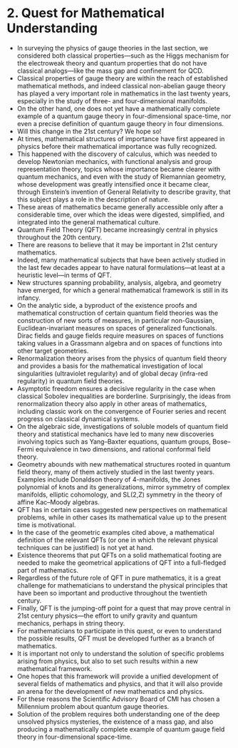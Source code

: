 # 2. Quest for Mathematical Understanding

- In surveying the physics of gauge theories in the last section, we considered both classical properties—such as the Higgs mechanism for the electroweak theory and quantum properties that do not have classical analogs—like the mass gap and confinement for QCD.
- Classical properties of gauge theory are within the reach of established mathematical methods, and indeed classical non-abelian gauge theory has played a very important role in mathematics in the last twenty years, especially in the study of three- and four-dimensional manifolds.
- On the other hand, one does not yet have a mathematically complete example of a quantum gauge theory in four-dimensional space-time, nor even a precise definition of quantum gauge theory in four dimensions.
- Will this change in the 21st century? We hope so!
- At times, mathematical structures of importance have first appeared in physics before their mathematical importance was fully recognized.
- This happened with the discovery of calculus, which was needed to develop Newtonian mechanics, with functional analysis and group representation theory, topics whose importance became clearer with quantum mechanics, and even with the study of Riemannian geometry, whose development was greatly intensified once it became clear, through Einstein’s invention of General Relativity to describe gravity, that this subject plays a role in the description of nature.
- These areas of mathematics became generally accessible only after a considerable time, over which the ideas were digested, simplified, and integrated into the general mathematical culture.
- Quantum Field Theory (QFT) became increasingly central in physics throughout the 20th century.
- There are reasons to believe that it may be important in 21st century mathematics.
- Indeed, many mathematical subjects that have been actively studied in the last few decades appear to have natural formulations—at least at a heuristic level—in terms of QFT.
- New structures spanning probability, analysis, algebra, and geometry have emerged, for which a general mathematical framework is still in its infancy.
- On the analytic side, a byproduct of the existence proofs and mathematical construction of certain quantum field theories was the construction of new sorts of measures, in particular non-Gaussian, Euclidean-invariant measures on spaces of generalized functionals. Dirac fields and gauge fields require measures on spaces of functions taking values in a Grassmann algebra and on spaces of functions into other target geometries.
- Renormalization theory arises from the physics of quantum field theory and provides a basis for the mathematical investigation of local singularities (ultraviolet regularity) and of global decay (infra-red regularity) in quantum field theories.
- Asymptotic freedom ensures a decisive regularity in the case when classical Sobolev inequalities are borderline. Surprisingly, the ideas from renormalization theory also apply in other areas of mathematics, including classic work on the convergence of Fourier series and recent progress on classical dynamical systems.
- On the algebraic side, investigations of soluble models of quantum field theory and statistical mechanics have led to many new discoveries involving topics such as Yang–Baxter equations, quantum groups, Bose–Fermi equivalence in two dimensions, and rational conformal field theory.
- Geometry abounds with new mathematical structures rooted in quantum field theory, many of them actively studied in the last twenty years. Examples include Donaldson theory of 4-manifolds, the Jones polynomial of knots and its generalizations, mirror symmetry of complex manifolds, elliptic cohomology, and SL(2,Z) symmetry in the theory of affine Kac–Moody algebras.
- QFT has in certain cases suggested new perspectives on mathematical problems, while in other cases its mathematical value up to the present time is motivational.
- In the case of the geometric examples cited above, a mathematical definition of the relevant QFTs (or one in which the relevant physical techniques can be justified) is not yet at hand.
- Existence theorems that put QFTs on a solid mathematical footing are needed to make the geometrical applications of QFT into a full-fledged part of mathematics.
- Regardless of the future role of QFT in pure mathematics, it is a great challenge for mathematicians to understand the physical principles that have been so important and productive throughout the twentieth century.
- Finally, QFT is the jumping-off point for a quest that may prove central in 21st century physics—the effort to unify gravity and quantum mechanics, perhaps in string theory. 
- For mathematicians to participate in this quest, or even to understand the possible results, QFT must be developed further as a branch of mathematics.
- It is important not only to understand the solution of specific problems arising from physics, but also to set such results within a new mathematical framework.
- One hopes that this framework will provide a unified development of several fields of mathematics and physics, and that it will also provide an arena for the development of new mathematics and physics.
- For these reasons the Scientific Advisory Board of CMI has chosen a Millennium problem about quantum gauge theories.
- Solution of the problem requires both understanding one of the deep unsolved physics mysteries, the existence of a mass gap, and also producing a mathematically complete example of quantum gauge field theory in four-dimensional space-time.
